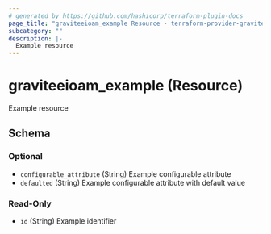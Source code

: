 ```yaml
---
# generated by https://github.com/hashicorp/terraform-plugin-docs
page_title: "graviteeioam_example Resource - terraform-provider-graviteeioam"
subcategory: ""
description: |-
  Example resource
---
```


# graviteeioam_example (Resource)

Example resource



<!-- schema generated by tfplugindocs -->
## Schema

### Optional

- `configurable_attribute` (String) Example configurable attribute
- `defaulted` (String) Example configurable attribute with default value

### Read-Only

- `id` (String) Example identifier
